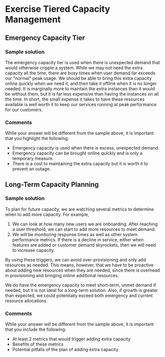 # Exercise Tiered Capacity Management

## Emergency Capacity Tier

### Sample solution

The emergency capacity tier is used when there is unexpected demand that would otherwise cripple a system. While we may not need the extra capacity all the time, there are busy times when user demand far exceeds our "normal" peak usage. We should be able to bring this extra capacity online quickly when we need it, and then take it offline when it is no longer needed. It is marginally more to maintain the extra instances than it would be without them, but it is far less expensive than having the instances on all the time. In short, the small expense it takes to have these resources available is well worth it to keep our services running at peak performance for our customers.

### Comments

While your answer will be different from the sample above, it is important that you highlight the following:

- Emergency capacity is used when there is excess, unexpected demand.
- Emergency capacity can be brought online quickly and is only a temporary measure.
- There is a cost to maintaining the extra capacity but it is worth it to prevent an outage.

## Long-Term Capacity Planning

### Sample solution

To plan for future capacity, we are watching several metrics to determine when to add more capacity. For example,

1. We can look at how many new users we are onboarding. After reaching a user threshold, we can start to add more resources to meet demand.
2. We will be monitoring response times as well as other system performance metrics. If there is a decline in service, either when features are added or customer demand skyrockets, then we will need to increase capacity.

By using these triggers, we can avoid over-provisioning and only add resources as needed. This means, however, that we have to be proactive about adding new resources when they are needed, since there is overhead in provisioning and bringing online additional resources.

We do have the emergency capacity to meet short-term, unmet demand if needed, but it is not ideal for a long-term solution. Also, if growth is greater than expected, we could potentially exceed both emergency and current resource allocations.

### Comments

While your answer will be different from the sample above, it is important that you include the following:

- At least 2 metrics that would trigger adding extra capacity
- Benefits of these metrics
- Potential pitfalls of the plan of adding extra capacity
